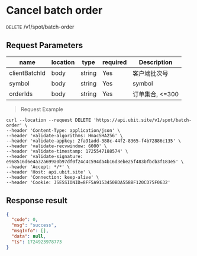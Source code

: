 # Cancel batch order

`DELETE` /v1/spot/batch-order

## Request Parameters

| name            | location   | type     | required | Description          |
|---------------|------|--------|----|-------------|
| clientBatchId | body | string | Yes  | 客户端批次号      |
| symbol        | body | string | Yes  | symbol         |
| orderIds      | body | string | Yes  | 订单集合, <=300 |

> Request Example

```shell
curl --location --request DELETE 'https://api.ubit.site/v1/spot/batch-order' \
--header 'Content-Type: application/json' \
--header 'validate-algorithms: HmacSHA256' \
--header 'validate-appkey: 2fa91add-388c-44f2-8365-f4b72886c135' \
--header 'validate-recvwindow: 6000' \
--header 'validate-timestamp: 1725547188574' \
--header 'validate-signature: e968516d6e4a32a699a0b97df0f24c4c594da4b16d3ebe25f483bfbcb3f183e5' \
--header 'Accept: */*' \
--header 'Host: api.ubit.site' \
--header 'Connection: keep-alive' \
--header 'Cookie: JSESSIONID=8FF5A9153450BDA558BF120CD75F0632' 
```

## Response result

```json
{
  "code": 0,
  "msg": "success",
  "msgInfo": [],
  "data": null,
  "ts": 1724923978773
}
```

